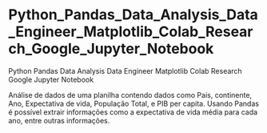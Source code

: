 # Python_Pandas_Data_Analysis_Data_Engineer_Matplotlib_Colab_Research_Google_Jupyter_Notebook
Python Pandas Data Analysis Data Engineer Matplotlib Colab Research Google Jupyter Notebook


Análise de dados de uma planilha contendo dados como Pais, continente, Ano, Expectativa de vida, População Total, e PIB per capita.
Usando Pandas é possível extrair informações como a expectativa de vida média para cada ano, entre outras informações.
